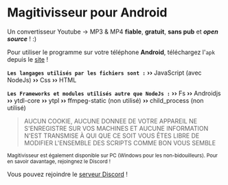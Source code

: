 # Magitivisseur pour Android
Un convertisseur Youtube -> MP3 & MP4 **fiable**, **gratuit**, **sans pub** et ***open source*** ! :)

Pour utiliser le programme sur votre téléphone **Android**, téléchargez l'`apk` depuis le [site](https://magitivisseur.netlify.app) !

**`Les langages utilisés par les fichiers sont :`**
**››** JavaScript (avec NodeJs)
**››** Css
**››** HTML

**`Les Frameworks et modules utilisés autre que NodeJs :`**
**››** Fs
**››** Androidjs
**››** ytdl-core
**››** ytpl
**››** ffmpeg-static (non utilisé)
**››** child_process (non utilisé)

> AUCUN COOKIE, AUCUNE DONNEE DE VOTRE APPAREIL NE S'ENREGISTRE SUR VOS MACHINES ET AUCUNE INFORMATION N'EST TRANSMISE À QUI QUE CE SOIT
> VOUS ÊTES LIBRE DE MODIFIER L'ENSEMBLE DES SCRIPTS COMME BON VOUS SEMBLE

<sub>Magitivisseur est également disponible sur PC (Windows pour les non-bidouilleurs). Pour en savoir davantage, rejoingnez le Discord !</sub>

Vous pouvez rejoindre le [serveur Discord](https://discord.gg/S8Xf8Bc24g) !